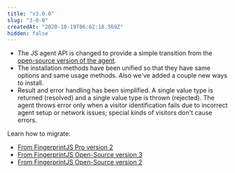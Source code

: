 ```yaml
---
title: "v3.0.0"
slug: "3-0-0"
createdAt: "2020-10-19T06:02:18.369Z"
hidden: false
---
```

- The JS agent API is changed to provide a simple transition from the [open-source version of the agent](https://github.com/fingerprintjs/fingerprintjs).
- The installation methods have been unified so that they have same options and same usage methods. Also we've added a couple new ways to install.
- Result and error handling has been simplified. A single value type is returned (resolved) and a single value type is thrown (rejected). The agent throws error only when a visitor identification fails due to incorrect agent setup or network issues; special kinds of visitors don't cause errors.

Learn how to migrate:

- [From FingerprintJS Pro version 2](https://dev.fingerprintjs.com/docs/migrating-from-previous-versions#from-fingerprintjs-pro-version-2)
- [From FingerprintJS Open-Source version 3](https://dev.fingerprintjs.com/docs/migrating-from-previous-versions#from-fingerprintjs-open-source-version-3)
- [From FingerprintJS Open-Source version 2](https://dev.fingerprintjs.com/docs/migrating-from-previous-versions#from-fingerprintjs-open-source-version-2)